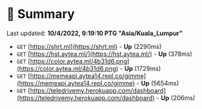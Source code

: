 # 📖 Summary
Last updated: **10/4/2022, 9:19:10 PTG "Asia/Kuala_Lumpur"**

- `GET` [https://shrt.ml](https://shrt.ml) - **Up** (2290ms)
- `GET` [https://hst.aytea.ml/](https://hst.aytea.ml/) - **Up** (378ms)
- `GET` [https://color.aytea.ml/4b31d6.png](https://color.aytea.ml/4b31d6.png) - **Up** (1729ms)
- `GET` [https://memeapi.aytea14.repl.co/gimme](https://memeapi.aytea14.repl.co/gimme) - **Up** (5654ms)
- `GET` [https://teledrivemy.herokuapp.com/dashboard](https://teledrivemy.herokuapp.com/dashboard) - **Up** (206ms)
